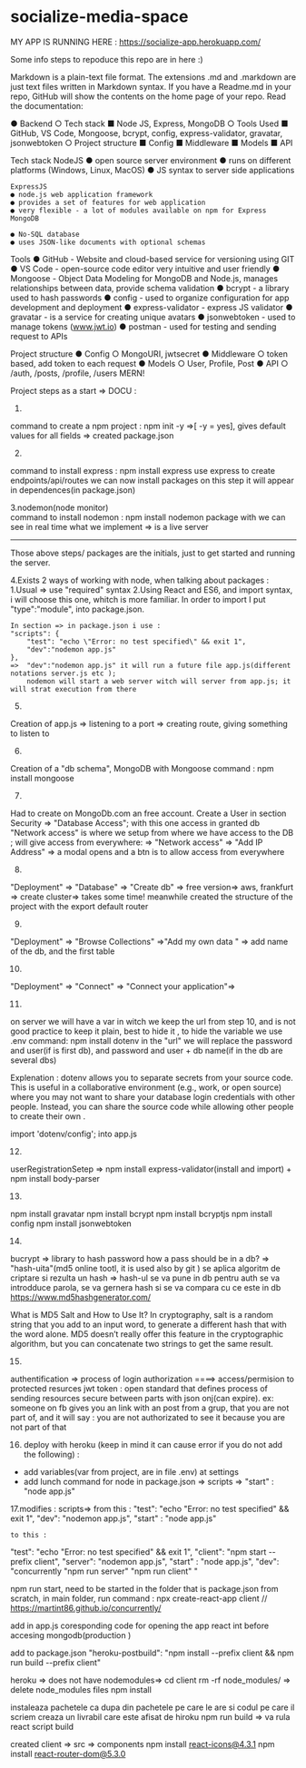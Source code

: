 # socialize-media-space
MY APP IS RUNNING HERE : https://socialize-app.herokuapp.com/

Some info steps to repoduce this repo are in here :)



Markdown is a plain-text file format. The extensions .md and .markdown are just text files written in Markdown syntax. If you have a Readme.md in your repo, GitHub will show the contents on the home page of your repo. Read the documentation:

● Backend
    ○ Tech stack
        ■ Node JS, Express, MongoDB
    ○ Tools Used
        ■ GitHub, VS Code, Mongoose, bcrypt, config, express-validator, gravatar, jsonwebtoken
    ○ Project structure
        ■ Config
        ■ Middleware
        ■ Models
        ■ API

Tech stack
    NodeJS
    ● open source server environment
    ● runs on different platforms (Windows, Linux, MacOS)
    ● JS syntax to server side applications

    ExpressJS
    ● node.js web application framework
    ● provides a set of features for web application
    ● very flexible - a lot of modules available on npm for Express
    MongoDB

    ● No-SQL database
    ● uses JSON-like documents with optional schemas

Tools
    ● GitHub - Website and cloud-based service for versioning using GIT
    ● VS Code - open-source code editor very intuitive and user friendly
    ● Mongoose - Object Data Modeling for MongoDB and Node.js, manages 
    relationships between data, provide schema validation
    ● bcrypt - a library used to hash passwords
    ● config - used to organize configuration for app development and deployment
    ● express-validator - express JS validator
    ● gravatar - is a service for creating unique avatars
    ● jsonwebtoken - used to manage tokens (www.jwt.io)
    ● postman - used for testing and sending request to APIs

Project structure
    ● Config
        ○ MongoURI, jwtsecret
    ● Middleware
        ○ token based, add token to each request
    ● Models
        ○ User, Profile, Post
    ● API
        ○ /auth, /posts, /profile, /users
MERN!

Project steps as a start => DOCU :

1. 
command to create a npm project : npm init -y =>[ -y = yes], gives default values for all fields => created package.json 

2.
command to install express : npm install express
use express to create endpoints/api/routes
we can now install packages
on this step it will appear in dependences(in package.json)

3.nodemon(node monitor)  
command to install nodemon : npm install nodemon
package with we can see in real time what we implement => is a live server

----------------------------------------------------------------------------
Those above steps/ packages are the initials, just to get started and running the server.

4.Exists 2 ways of working with node, when talking about packages : 
    1.Usual => use "required" syntax
    2.Using React and ES6, and import syntax, i will choose this one, whitch is more familiar. 
        In order to import I put "type":"module", into package.json.

    In section => in package.json i use :
    "scripts": {
        "test": "echo \"Error: no test specified\" && exit 1",
        "dev":"nodemon app.js"
    },
    =>  "dev":"nodemon app.js" it will run a future file app.js(different notations server.js etc );
        nodemon will start a web server witch will server from app.js; it will strat execution from there

5.  
Creation of app.js
    => listening to a port
    => creating route, giving something to listen to

6. 
Creation of a "db schema", MongoDB with Mongoose
command : npm install mongoose

7.
Had to create on MongoDb.com an free account.
Create a User in section Security => "Database Access"; with this one access in granted db
"Network access" is where we setup from where we have access to the DB ; will give access from everywhere:
    => "Network access" => "Add IP Address" => a modal opens and a btn is to allow access from everywhere
    
8.
"Deployment" => "Database" => "Create db" => free version=> aws, frankfurt => create cluster=> takes some time!
meanwhile created the structure of the project with the export default router

9.
"Deployment" => "Browse Collections" =>"Add my own data " => add name of the db, and the first table 

10.
"Deployment" => "Connect" => "Connect your application"=> 

11.
on server we will have a var in witch we keep the url from step 10, and is not good practice to keep it plain, 
best to hide it , to hide the variable we use .env
command: npm install dotenv
in the "url" we will replace the password and user(if is first db), and  password and user + db name(if in the db are several dbs)

Explenation : dotenv allows you to separate secrets from your source code. 
This is useful in a collaborative environment (e.g., work, or open source) where you may not want
 to share your database login credentials with other people. Instead, you can share the source code 
 while allowing other people to create their own .

 import 'dotenv/config'; into app.js

 12.
 userRegistrationSetep => npm install express-validator(install and import) + npm install body-parser

13.
npm install gravatar
npm install bcrypt
npm install bcryptjs
npm install config
npm install jsonwebtoken


14.
bucrypt => library to hash password
how a pass should be in a db? => "hash-uita"(md5 online tootl, it is used also by git ) 
se aplica algoritm de criptare si rezulta un hash => hash-ul se va pune in db
pentru auth se va introdduce parola, se va gernera hash si se va compara cu ce este in db
https://www.md5hashgenerator.com/ 

What is MD5 Salt and How to Use It?
In cryptography, salt is a random string that you add to an input word, to generate a different hash that with the word alone.
MD5 doesn’t really offer this feature in the cryptographic algorithm, but you can concatenate two strings to get the same result.

15.
authentification => process of login
authorization ====>  access/permision to protected resurces
                     jwt token : open standard that defines process of sending resources secure between parts with json onj(can expire).
                     ex: someone on fb gives you an link with an post from a grup, that you are not part of, and it will say : you are not authorizated to see it because you are not part of that


16. deploy with heroku (keep in mind it can cause error if you do not add the following)  :
 - add variables(var from project, are in file .env) at settings 
 - add lunch command for node in package.json => scripts =>  "start" : "node app.js"

17.modifies : scripts=> from this :
"test": "echo \"Error: no test specified\" && exit 1",
    "dev": "nodemon app.js", 
    "start" : "node app.js"

    to this :

"test": "echo \"Error: no test specified\" && exit 1",
"client": "npm start --prefix client",
"server": "nodemon app.js",
"start" : "node app.js", 
"dev": "concurrently \"npm run server\" \"npm run client\" "

npm run start, need to be started in the folder that is package.json
from scratch, in main folder, run command : npx create-react-app client
// https://martint86.github.io/concurrently/

add in app.js coresponding code for opening the app react int before accesing mongodb(production )

add to package.json
"heroku-postbuild": "npm install --prefix client && npm run build --prefix client"

heroku => does not have nodemodules=>
cd client 
rm -rf node_modules/ => delete node_modules files
npm install 

instaleaza pachetele ca dupa din pachetele pe care le are si codul pe care il scriem creaza un livrabil care este afisat de hiroku
npm run build => va rula react script build 

created client => src => components
npm install react-icons@4.3.1
npm install react-router-dom@5.3.0




            
